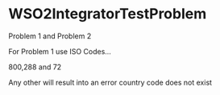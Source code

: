# WSO2IntegratorTestProblem
Problem 1 and Problem 2

For Problem 1 use ISO Codes...

800,288 and 72

Any other will result into an error country code does not exist
